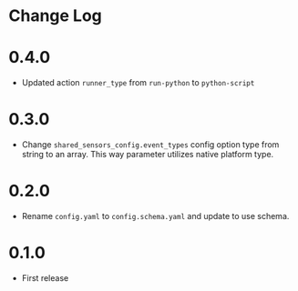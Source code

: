 # Change Log

# 0.4.0

- Updated action `runner_type` from `run-python` to `python-script`

# 0.3.0

- Change ``shared_sensors_config.event_types`` config option type from string to an array.
  This way parameter utilizes native platform type.

# 0.2.0

- Rename `config.yaml` to `config.schema.yaml` and update to use schema.

# 0.1.0

- First release
